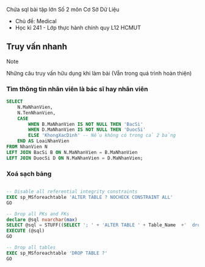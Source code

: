 Chứa sql bài tập lớn Số 2 môn Cơ Sở Dữ Liệu 
- Chủ đề: Medical
- Học kì 241 - Lớp thực hành chính quy L12 HCMUT

## Truy vấn nhanh
> [!NOTE]  
> Những câu truy vấn hữu dụng khi làm bài (Vẫn trong quá trình hoàn thiện)

### Tìm thông tin nhân viên là bác sĩ hay nhân viên
```sql
SELECT 
    N.MaNhanVien, 
    N.TenNhanVien, 
    CASE 
        WHEN B.MaNhanVien IS NOT NULL THEN 'BacSi'
        WHEN D.MaNhanVien IS NOT NULL THEN 'DuocSi'
        ELSE 'KhongXacDinh' -- Nếu không có trong cả 2 bảng
    END AS LoaiNhanVien
FROM NhanVien N
LEFT JOIN BacSi B ON N.MaNhanVien = B.MaNhanVien
LEFT JOIN DuocSi D ON N.MaNhanVien = D.MaNhanVien;
```

### Xoá sạch bảng
```sql

-- Disable all referential integrity constraints
EXEC sp_MSforeachtable 'ALTER TABLE ? NOCHECK CONSTRAINT ALL'
GO

-- Drop all PKs and FKs
declare @sql nvarchar(max)
SELECT @sql = STUFF((SELECT '; ' + 'ALTER TABLE ' + Table_Name  +'  drop constraint ' + Constraint_Name  from Information_Schema.CONSTRAINT_TABLE_USAGE ORDER BY Constraint_Name FOR XML PATH('')),1,1,'')
EXECUTE (@sql)
GO

-- Drop all tables
EXEC sp_MSforeachtable 'DROP TABLE ?'
GO
```